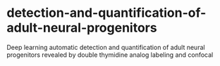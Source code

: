 # detection-and-quantification-of-adult-neural-progenitors
Deep learning automatic detection and quantification of adult neural progenitors revealed by double thymidine analog labeling and confocal
